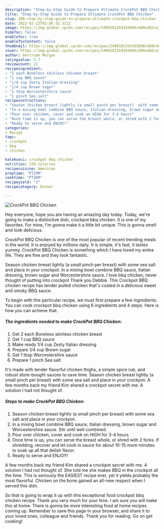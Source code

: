 ```yaml
---
description: "Step-by-Step Guide to Prepare Ultimate CrockPot BBQ Chicken"
title: "Step-by-Step Guide to Prepare Ultimate CrockPot BBQ Chicken"
slug: 208-step-by-step-guide-to-prepare-ultimate-crockpot-bbq-chicken
date: 2022-02-22T03:56:15.311Z
image: https://img-global.cpcdn.com/recipes/5499101354393600/680x482cq70/crockpot-bbq-chicken-recipe-main-photo.jpg
hideToc: false
enableToc: true
enableTocContent: false
thumbnail: https://img-global.cpcdn.com/recipes/5499101354393600/680x482cq70/crockpot-bbq-chicken-recipe-main-photo.jpg
cover: https://img-global.cpcdn.com/recipes/5499101354393600/680x482cq70/crockpot-bbq-chicken-recipe-main-photo.jpg
author: Gertrude Morgan
ratingvalue: 3.7
reviewcount: 21
recipeingredient:
- "2 each Boneless skinless chicken breast"
- "1 cup BBQ sauce"
- "1/4 cup Zesty Italian dressing"
- "1/4 cup Brown sugar"
- "1 tbsp Worcestershire sauce"
- "1 pinch Sea salt"
recipeinstructions:
- "Season chicken breast lightly (a small pinch per breast)  with some sea salt and place in your crockpot."
- "In a mixing bowl combine BBQ sauce, Italian dressing, brown sugar and Worcestershire sauce. Stir until well combined."
- "Pour over chicken, cover and cook on HIGH for 3-4 hours"
- "Once time is up, you can serve the breast whole, or shred with 2 forks. If shredding, recover and let cook in sauce for about 10-15 more minutes to soak up all that delish flavor."
- "Ready to serve and ENJOY!"
categories:
- Recipe
tags:
- crockpot
- bbq
- chicken

katakunci: crockpot bbq chicken 
nutrition: 229 calories
recipecuisine: American
preptime: "PT29M"
cooktime: "PT36M"
recipeyield: "3"
recipecategory: Dinner

---
```



![CrockPot BBQ Chicken](https://img-global.cpcdn.com/recipes/5499101354393600/680x482cq70/crockpot-bbq-chicken-recipe-main-photo.jpg)

Hey everyone, hope you are having an amazing day today. Today, we're going to make a distinctive dish, crockpot bbq chicken. It is one of my favorites. For mine, I'm gonna make it a little bit unique. This is gonna smell and look delicious.

CrockPot BBQ Chicken is one of the most popular of recent trending meals in the world. It is enjoyed by millions daily. It is simple, it's fast, it tastes yummy. CrockPot BBQ Chicken is something which I have loved my entire life. They are fine and they look fantastic.

Season chicken breast lightly (a small pinch per breast) with some sea salt and place in your crockpot. In a mixing bowl combine BBQ sauce, Italian dressing, brown sugar and Worcestershire sauce. I love bbq chicken, never thought of putting into crockpot Thank you Debbie. This Crockpot BBQ chicken recipe has tender pulled chicken that&#39;s coated in a delicious sweet and smoky BBQ sauce.


To begin with this particular recipe, we must first prepare a few ingredients. You can cook crockpot bbq chicken using 6 ingredients and 4 steps. Here is how you can achieve that.

<!--inarticleads1-->

##### The ingredients needed to make CrockPot BBQ Chicken:

1. Get 2 each Boneless skinless chicken breast
1. Get 1 cup BBQ sauce
1. Make ready 1/4 cup Zesty Italian dressing
1. Prepare 1/4 cup Brown sugar
1. Get 1 tbsp Worcestershire sauce
1. Prepare 1 pinch Sea salt


It&#39;s made with tender flavorful chicken thighs, a simple spice rub, and robust store-bought sauces to save time. Season chicken breast lightly (a small pinch per breast) with some sea salt and place in your crockpot. A few months back my friend Kim shared a crockpot secret with me. A solution I had not thought of. 

<!--inarticleads2-->

##### Steps to make CrockPot BBQ Chicken:

1. Season chicken breast lightly (a small pinch per breast)  with some sea salt and place in your crockpot.
1. In a mixing bowl combine BBQ sauce, Italian dressing, brown sugar and Worcestershire sauce. Stir until well combined.
1. Pour over chicken, cover and cook on HIGH for 3-4 hours
1. Once time is up, you can serve the breast whole, or shred with 2 forks. If shredding, recover and let cook in sauce for about 10-15 more minutes to soak up all that delish flavor.
1. Ready to serve and ENJOY!

A few months back my friend Kim shared a crockpot secret with me. A solution I had not thought of. She told me she makes BBQ in the crockpot all the time. This is seriously the EASIEST recipe ever, yet it yields probably the most flavorful. Chicken on the bone gained an all-new respect when I served this dish. 

So that is going to wrap it up with this exceptional food crockpot bbq chicken recipe. Thank you very much for your time. I am sure you will make this at home. There is gonna be more interesting food at home recipes coming up. Remember to save this page in your browser, and share it to your loved ones, colleague and friends. Thank you for reading. Go on get cooking!
